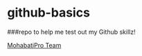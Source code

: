 # github-basics
###repo to help me test out my Github skillz!

[MohabatiPro Team](http://www.mohabatipro.appharbor.com)
